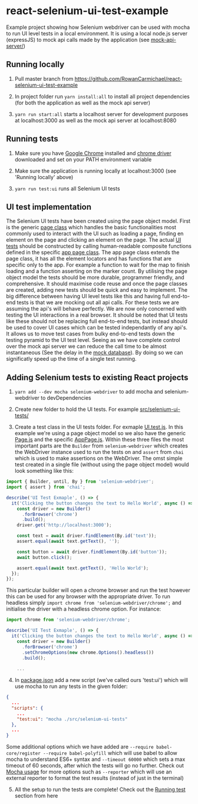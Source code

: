 # react-selenium-ui-test-example
Example project showing how Selenium webdriver can be used with mocha to run UI level tests in a local environment. It is using a local node.js server (expressJS) to mock api calls made by the application (see [mock-api-server/](https://github.com/RowanCarmichael/react-selenium-ui-test-example/tree/master/mock-api-server))

## Running locally 
1. Pull master branch from https://github.com/RowanCarmichael/react-selenium-ui-test-example

2. In project folder run `yarn install:all` to install all project dependencies (for both the application as well as the mock api server)

3. `yarn run start:all` starts a localhost server for development purposes at localhost:3000 as well as the mock api server at localhost:8080

## Running tests
1. Make sure you have [Google Chrome](https://www.google.com/chrome/) installed and [chrome driver](http://chromedriver.chromium.org/downloads) downloaded and set on your PATH environment variable

2. Make sure the application is running locally at localhost:3000 (see 'Running locally' above)

3. `yarn run test:ui` runs all Selenium UI tests

## UI test implementation
The Selenium UI tests have been created using the page object model. First is the generic [page class](https://github.com/RowanCarmichael/react-selenium-ui-test-example/blob/master/src/selenium-ui-tests/Page.js) which handles the basic functionalities most commonly used to interact with the UI such as loading a page, finding en element on the page and clicking an element on the page. The actual [UI tests](https://github.com/RowanCarmichael/react-selenium-ui-test-example/blob/master/src/selenium-ui-tests/UI.test.js) should be constructed by calling human-readable composite functions defined in the specific [app page class](https://github.com/RowanCarmichael/react-selenium-ui-test-example/blob/master/src/selenium-ui-tests/AppPage.js). The app page class extends the page class, it has all the element locators and has functions that are specific only to the app. For example a function to wait for the map to finish loading and a function asserting on the marker count. By utilising the page object model the tests should be more durable, programmer friendly, and comprehensive. It should maximise code reuse and once the page classes are created, adding new tests should be quick and easy to implement.
The big difference between having UI level tests like this and having full end-to-end tests is that we are mocking out all api calls. For these tests we are assuming the api's will behave perfectly. We are now only concerned with testing the UI interactions in a real browser. It should be noted that UI tests like these should not be replacing full end-to-end tests, but instead should be used to cover UI cases which can be tested independantly of any api's. It allows us to move test cases from bulky end-to-end tests down the testing pyramid to the UI test level. Seeing as we have complete control over the mock api server we can reduce the call time to be almost instantaneous (See the delay in the [mock database](https://github.com/RowanCarmichael/react-selenium-ui-test-example/blob/master/mock-api-server/controllers/database.js)). By doing so we can significatly speed up the time of a single test running.

## Adding Selenium tests to existing React projects
1. `yarn add --dev mocha selenium-webdriver` to add mocha and selenium-webdriver to devDependencies

2. Create new folder to hold the UI tests. For example [src/selenium-ui-tests/](https://github.com/RowanCarmichael/react-selenium-ui-test-example/blob/master/src/selenium-ui-tests)

3. Create a test class in the UI tests folder. For exmaple [UI.test.js](https://github.com/RowanCarmichael/react-selenium-ui-test-example/blob/master/src/selenium-ui-tests/UI.test.js). In this example we're using a page object model so we also have the generic [Page.js](https://github.com/RowanCarmichael/react-selenium-ui-test-example/blob/master/src/selenium-ui-tests/Page.js) and the specific [AppPage.js](https://github.com/RowanCarmichael/react-selenium-ui-test-example/blob/master/src/selenium-ui-tests/AppPage.js). Within these three files the most important parts are the `Builder` from `selenium-webdriver` which creates the WebDriver instance used to run the tests on and `assert` from `chai` which is used to make assertions on the WebDriver. The omst simple test created in a single file (without using the page object model) would look something like this:
```javascript
import { Builder, until, By } from 'selenium-webdriver';
import { assert } from 'chai';

describe('UI Test Exmaple', () => {
  it('Clicking the button changes the text to Hello World', async () => {
    const driver = new Builder()
      .forBrowser('chrome')
      .build();
    driver.get('http://localhost:3000');

    const text = await driver.findElement(By.id('text'));
    assert.equal(await text.getText(), '');

    const button = await driver.findElement(By.id('button'));
    await button.click();

    assert.equal(await text.getText(), 'Hello World');
  });
});
```
This particular builder will open a chrome browser and run the test however this can be used for any browser with the appropriate driver. To run headless simply `import chrome from 'selenium-webdriver/chrome';` and initialise the driver with a headless chrome option. For instance:
```javascript
import chrome from 'selenium-webdriver/chrome';

describe('UI Test Exmaple', () => {
  it('Clicking the button changes the text to Hello World', async () => {
    const driver = new Builder()
      .forBrowser('chrome')
      .setChromeOptions(new chrome.Options().headless())
      .build();
    
    ...
```

4. In [package.json](https://github.com/RowanCarmichael/react-selenium-ui-test-example/blob/master/package.json) add a new script (we've called ours 'test:ui') which will use mocha to run any tests in the given folder:
```json
{
  ...
  "scripts": {
    ...
    "test:ui": "mocha ./src/selenium-ui-tests"
  },
  ...
}
```
Some additional options which we have added are `--require babel-core/register --require babel-polyfill` which will use babel to allow mocha to understand ES6+ syntax and `--timeout 60000` which sets a max timeout of 60 seconds, after which the tests will go no further. Check out [Mocha usage](https://mochajs.org/#usage) for more options such as `--reporter` which will use an external reporter to format the test results (instead of just in the terminal)

5. All the setup to run the tests are complete!
Check out the [Running test](#running-tests) section from here

